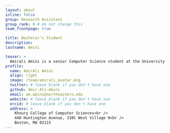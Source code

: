 ```yaml
---
layout: about
inline: false
group: Research Assistant
group_rank: 0 # do not change this
team_frontpage: true

title: Bachelor’s Student
description:
lastname: Amini

teaser: >
  Amirali Amini is a senior Computer Science student at the University of Tehran and a Research Assistant at NeuHAI. His research focuses on NLP and Human-Computer Interaction for healthcare, with a passion for designing user-centered AI systems and improving healthcare accessibility.
profile:
  name: AmirAli Amini
  align: right
  image: /team/amirali_avatar.png
  twitter: # leave blank if you don't have one
  github: Amir-Ali-Amini
  email: am.amini@northeastern.edu
  website: # leave blank if you don't have one
  orcid: # leave blank if you don't have one
  address: >
    Khoury College of Computer Sciences<br />
    440 Huntington Avenue, 310C West Village H<br />
    Boston, MA 02115
---
```


